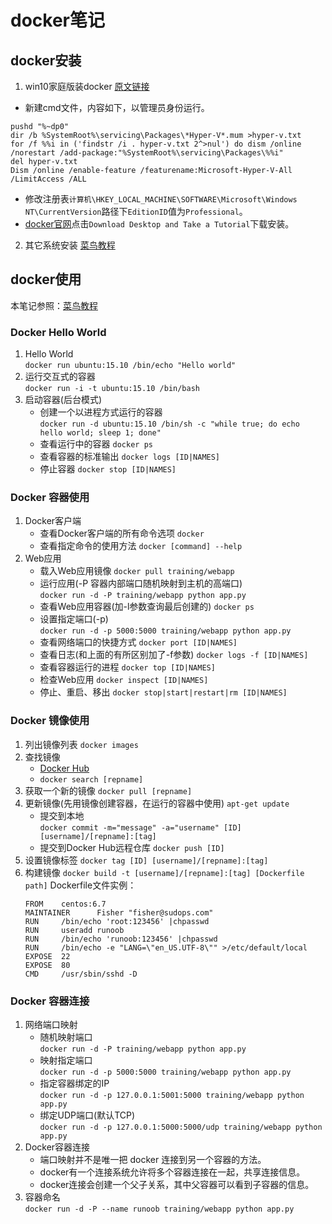 # docker笔记
## docker安装
1. win10家庭版装docker	[原文链接](https://www.jianshu.com/p/a24c5974067f)
+ 新建cmd文件，内容如下，以管理员身份运行。  
```CMD
pushd "%~dp0"
dir /b %SystemRoot%\servicing\Packages\*Hyper-V*.mum >hyper-v.txt
for /f %%i in ('findstr /i . hyper-v.txt 2^>nul') do dism /online 	/norestart /add-package:"%SystemRoot%\servicing\Packages\%%i"
del hyper-v.txt
Dism /online /enable-feature /featurename:Microsoft-Hyper-V-All 	/LimitAccess /ALL
```
+ 修改注册表`计算机\HKEY_LOCAL_MACHINE\SOFTWARE\Microsoft\Windows NT\CurrentVersion`路径下`EditionID`值为`Professional`。
+ [docker官网](https://www.docker.com/get-started)点击`Download Desktop and Take a Tutorial`下载安装。
2. 其它系统安装	[菜鸟教程](https://www.runoob.com/docker/docker-tutorial.html)
## docker使用
本笔记参照：[菜鸟教程](https://www.runoob.com/docker/docker-tutorial.html)
### Docker Hello World
1. Hello World  
    `docker run ubuntu:15.10 /bin/echo "Hello world"`
2. 运行交互式的容器  
    `docker run -i -t ubuntu:15.10 /bin/bash`
3. 启动容器(后台模式)
   + 创建一个以进程方式运行的容器  
   `docker run -d ubuntu:15.10 /bin/sh -c "while true; do echo hello world; sleep 1; done"`
   + 查看运行中的容器	`docker ps`
   + 查看容器的标准输出	`docker logs [ID|NAMES]`
   + 停止容器	`docker stop [ID|NAMES]`
### Docker 容器使用
1. Docker客户端
   + 查看Docker客户端的所有命令选项	`docker`
   + 查看指定命令的使用方法	`docker [command] --help`
2. Web应用
   + 载入Web应用镜像	`docker pull training/webapp`
   + 运行应用(-P 容器内部端口随机映射到主机的高端口)  
   `docker run -d -P training/webapp python app.py` 
   + 查看Web应用容器(加-l参数查询最后创建的)	`docker ps`
   + 设置指定端口(-p)  
     `docker run -d -p 5000:5000 training/webapp python app.py`
   + 查看网络端口的快捷方式	`docker port [ID|NAMES]`
   + 查看日志(和上面的有所区别加了-f参数)	`docker logs -f [ID|NAMES]`
   + 查看容器运行的进程	`docker top [ID|NAMES]`
   + 检查Web应用	`docker inspect [ID|NAMES]`
   + 停止、重启、移出	`docker stop|start|restart|rm [ID|NAMES]`
### Docker 镜像使用
1. 列出镜像列表	`docker images`
2. 查找镜像
   + [Docker Hub](https://hub.docker.com/)
   + `docker search [repname]`
3. 获取一个新的镜像	`docker pull [repname]`
4. 更新镜像(先用镜像创建容器，在运行的容器中使用)	`apt-get update`
   + 提交到本地  
   `docker commit -m="message" -a="username" [ID] [username]/[repname]:[tag]`
   + 提交到Docker Hub远程仓库
   `docker push [ID]`
5. 设置镜像标签
   `docker tag [ID] [username]/[repname]:[tag]`
6. 构建镜像
   `docker build -t [username]/[repname]:[tag] [Dockerfile path]`
   Dockerfile文件实例：
   ```SH
   FROM    centos:6.7
   MAINTAINER      Fisher "fisher@sudops.com"
   RUN     /bin/echo 'root:123456' |chpasswd
   RUN     useradd runoob
   RUN     /bin/echo 'runoob:123456' |chpasswd
   RUN     /bin/echo -e "LANG=\"en_US.UTF-8\"" >/etc/default/local
   EXPOSE  22
   EXPOSE  80
   CMD     /usr/sbin/sshd -D
   ```
### Docker 容器连接
1. 网络端口映射
   + 随机映射端口  
   `docker run -d -P training/webapp python app.py`
   + 映射指定端口  
   `docker run -d -p 5000:5000 training/webapp python app.py`
   + 指定容器绑定的IP  
   `docker run -d -p 127.0.0.1:5001:5000 training/webapp python app.py`
   + 绑定UDP端口(默认TCP)  
   `docker run -d -p 127.0.0.1:5000:5000/udp training/webapp python app.py`
2. Docker容器连接
   + 端口映射并不是唯一把 docker 连接到另一个容器的方法。
   + docker有一个连接系统允许将多个容器连接在一起，共享连接信息。
   + docker连接会创建一个父子关系，其中父容器可以看到子容器的信息。
3. 容器命名  
`docker run -d -P --name runoob training/webapp python app.py`
